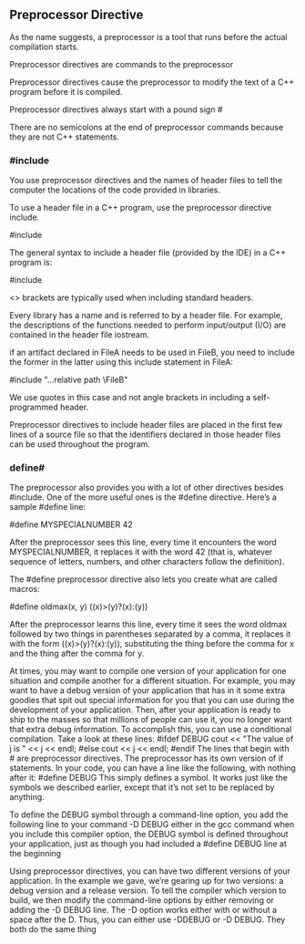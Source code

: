 ## Preprocessor Directive

As the name suggests, a preprocessor is a tool that runs before the actual compilation starts.

Preprocessor directives are commands to the preprocessor

Preprocessor directives cause the preprocessor to modify the text of a C++ program before it is compiled.

Preprocessor directives always start with a pound sign #

There are no semicolons at the end of preprocessor commands because they are not C++ statements.

### #include
You use preprocessor directives and the names of header files to tell the computer the locations of the code provided
in libraries.

To use a header file in a C++ program, use the preprocessor directive include.

 #include

 The general syntax to include a header file (provided by the IDE) in a C++ program is:

  #include <headerFileName>

<> brackets are typically used when including standard headers.

Every library has a name and is referred to by a header file. For example, the descriptions of the functions needed to perform input/output (I/O) are contained in the header file iostream.

if an artifact declared in FileA needs to be used in FileB, you need to include the former in the latter using this include statement in FileA:

 #include "...relative path \FileB"

We use quotes in this case and not angle brackets in including
a self-programmed header.


Preprocessor directives to include header files are placed in the first few lines of a source file so that the identifiers declared in those header files can be used throughout the
program.


### define#
The preprocessor also provides you with a lot of other directives besides #include. One of the more useful ones is the #define directive. Here’s a
sample #define line:

 #define MYSPECIALNUMBER 42

After the preprocessor sees this line, every time it encounters the word MYSPECIALNUMBER, it replaces it with the word 42 (that is, whatever sequence of letters, numbers, and other characters follow the definition).

The #define preprocessor directive also lets you create what are called macros:

#define oldmax(x, y) ((x)>(y)?(x):(y))

After the preprocessor learns this line, every time it sees the word oldmax followed by two things in parentheses separated by a comma, it replaces it with the form ((x)>(y)?(x):(y)), substituting the thing before the comma for x and the thing after the comma for y.

At times, you may want to compile one version of your application for one
situation and compile another for a different situation. For example, you may
want to have a debug version of your application that has in it some extra
goodies that spit out special information for you that you can use during the
development of your application. Then, after your application is ready to
ship to the masses so that millions of people can use it, you no longer want
that extra debug information.
To accomplish this, you can use a conditional compilation. Take a look at
these lines:
#ifdef DEBUG
cout << "The value of j is " << j << endl;
#else
cout << j << endl;
#endif
The lines that begin with # are preprocessor directives. The preprocessor
has its own version of if statements. In your code, you can have a line like
the following, with nothing after it:
#define DEBUG
This simply defines a symbol. It works just like the symbols we described
earlier, except that it’s not set to be replaced by anything.


To define the DEBUG symbol
through a command-line option, you add the following line to your command
-D DEBUG
either in the gcc command  when you include this compiler option, the DEBUG
symbol is defined throughout your application, just as though you had
included a #define DEBUG line at the beginning


Using preprocessor directives, you can have two different versions of your
application. In the example we gave, we’re gearing up for two versions: a
debug version and a release version. To tell the compiler which version to
build, we then modify the command-line options by either removing or
adding the -D DEBUG line.
The -D option works either with or without a space after the D. Thus, you
can either use -DDEBUG or -D DEBUG. They both do the same thing
